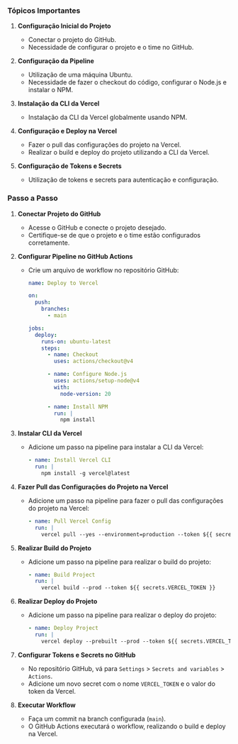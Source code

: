 ### Tópicos Importantes

1. **Configuração Inicial do Projeto**

   - Conectar o projeto do GitHub.
   - Necessidade de configurar o projeto e o time no GitHub.

2. **Configuração da Pipeline**

   - Utilização de uma máquina Ubuntu.
   - Necessidade de fazer o checkout do código, configurar o Node.js e instalar o NPM.

3. **Instalação da CLI da Vercel**

   - Instalação da CLI da Vercel globalmente usando NPM.

4. **Configuração e Deploy na Vercel**

   - Fazer o pull das configurações do projeto na Vercel.
   - Realizar o build e deploy do projeto utilizando a CLI da Vercel.

5. **Configuração de Tokens e Secrets**
   - Utilização de tokens e secrets para autenticação e configuração.

### Passo a Passo

1. **Conectar Projeto do GitHub**

   - Acesse o GitHub e conecte o projeto desejado.
   - Certifique-se de que o projeto e o time estão configurados corretamente.

2. **Configurar Pipeline no GitHub Actions**

   - Crie um arquivo de workflow no repositório GitHub:

     ```yaml
     name: Deploy to Vercel

     on:
       push:
         branches:
           - main

     jobs:
       deploy:
         runs-on: ubuntu-latest
         steps:
           - name: Checkout
             uses: actions/checkout@v4

           - name: Configure Node.js
             uses: actions/setup-node@v4
             with:
               node-version: 20

           - name: Install NPM
             run: |
               npm install
     ```

3. **Instalar CLI da Vercel**

   - Adicione um passo na pipeline para instalar a CLI da Vercel:
     ```yaml
     - name: Install Vercel CLI
       run: |
         npm install -g vercel@latest
     ```

4. **Fazer Pull das Configurações do Projeto na Vercel**

   - Adicione um passo na pipeline para fazer o pull das configurações do projeto na Vercel:
     ```yaml
     - name: Pull Vercel Config
       run: |
         vercel pull --yes --environment=production --token ${{ secrets.VERCEL_TOKEN }}
     ```

5. **Realizar Build do Projeto**

   - Adicione um passo na pipeline para realizar o build do projeto:
     ```yaml
     - name: Build Project
       run: |
         vercel build --prod --token ${{ secrets.VERCEL_TOKEN }}
     ```

6. **Realizar Deploy do Projeto**

   - Adicione um passo na pipeline para realizar o deploy do projeto:
     ```yaml
     - name: Deploy Project
       run: |
         vercel deploy --prebuilt --prod --token ${{ secrets.VERCEL_TOKEN }}
     ```

7. **Configurar Tokens e Secrets no GitHub**

   - No repositório GitHub, vá para `Settings` > `Secrets and variables` > `Actions`.
   - Adicione um novo secret com o nome `VERCEL_TOKEN` e o valor do token da Vercel.

8. **Executar Workflow**
   - Faça um commit na branch configurada (`main`).
   - O GitHub Actions executará o workflow, realizando o build e deploy na Vercel.
